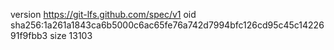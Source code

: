 version https://git-lfs.github.com/spec/v1
oid sha256:1a261a1843ca6b5000c6ac65fe76a742d7994bfc126cd95c45c1422691f9fbb3
size 13103
